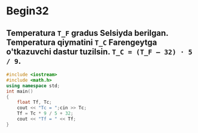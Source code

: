 # Begin32
## Temperatura `T_F` gradus Selsiyda berilgan. Temperatura qiymatini `T_C` Farengeytga o'tkazuvchi dastur tuzilsin. `T_C = (T_F – 32) · 5 / 9`.
```cpp
#include <iostream>
#include <math.h>
using namespace std;
int main()
{
    float Tf, Tc;
    cout << "Tc = ";cin >> Tc;
    Tf = Tc * 9 / 5 + 32;
    cout << "Tf = " << Tf;
}
```
